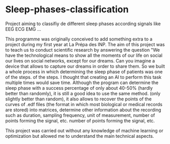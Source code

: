# Sleep-phases-classification
Project aiming to classifiy de different sleep phases according signals like EEG ECG EMG ... 

This programme was originally conceived to add something extra to a project during my first year at La Prépa des INP. 
The aim of this project was to teach us to conduct scientific research by answering the question 
"We have the technological means to show all the moments of our life on social 
our lives on social networks, except for our dreams. Can you imagine a device that allows 
to capture our dreams in order to share them. 
So we built a whole process in which determining the sleep phase of patients was one of the steps. 
of the steps. I thought that creating an AI to perform this task multiple times would save time.
Although the program can determine the sleep phase with a success percentage of only about 40-50% (hardly better than randomly), it is still a good idea to use the same method. 
(only slightly better than random), it also allows to recover the points of the curves of .edf 
files (the format in which most biological or medical records are stored) into matrices, determine 
other information about the recording such as duration, sampling frequency, unit of measurement, number of points forming the signal, etc. 
number of points forming the signal, etc. 

This project was carried out without any knowledge of machine learning or optimization but allowed me to understand the main technical aspects. 
